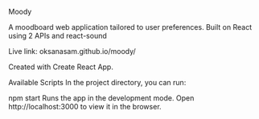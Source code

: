 Moody

A moodboard web application tailored to user preferences. Built on React using 2 APIs and react-sound

Live link: oksanasam.github.io/moody/

Created with Create React App.

Available Scripts
In the project directory, you can run:

npm start
Runs the app in the development mode.
Open http://localhost:3000 to view it in the browser.
